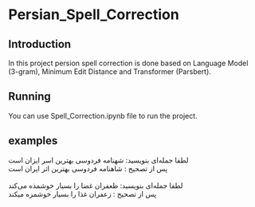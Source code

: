 # Persian_Spell_Correction

## Introduction
In this project persion spell correction is done based on Language Model (3-gram), Minimum Edit Distance and Transformer (Parsbert).

## Running
You can use Spell_Correction.ipynb file to run the project.

## examples

لطفا جمله‌ای بنویسید: شهنامه فردوسی بهترین اسر ایزان است
<br/>
پس از تصحیح :  شاهنامه فردوسی بهترین اثر ایران است
<br/>
<br/>
لطفا جمله‌ای بنویسید: ظعفران غضا را بسیار خوشمذه می‌کند
<br/>
پس از تصحیح :  زعفران غذا را بسیار خوشمزه میکند
